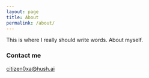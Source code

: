 ```yaml
---
layout: page
title: About
permalink: /about/
---
```


This is where I really should write words. About myself.

### Contact me

<a href='&#109;&#97;&#105;&#108;&#116;&#111;&#58;&#99;&#105;&#116;&#105;&#122;&#101;&#110;&#48;&#120;&#97;&#64;&#104;&#117;&#115;&#104;&#46;&#97;&#105;'>&#99;&#105;&#116;&#105;&#122;&#101;&#110;&#48;&#120;&#97;&#64;&#104;&#117;&#115;&#104;&#46;&#97;&#105;</a>
